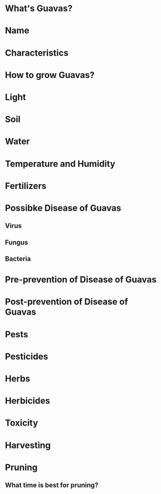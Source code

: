 #  What's  Guavas?
# Name

# Characteristics

# How to grow Guavas?
# Light
# Soil
# Water
# Temperature  and Humidity
# Fertilizers
# Possibke Disease  of  Guavas

## Virus
##  Fungus
##  Bacteria
# Pre-prevention of Disease  of Guavas
# Post-prevention of Disease  of   Guavas
#  Pests
# Pesticides
# Herbs
# Herbicides
#  Toxicity
# Harvesting
# Pruning 
##  What time  is best  for pruning?